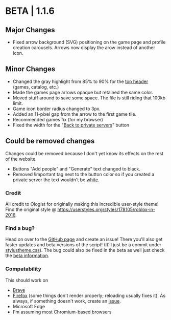 # BETA | 1.1.6
## Major Changes
- Fixed arrow background (SVG) positioning on the game page and profile creation carousels. Arrows now display the arow instead of another icon. 
## Minor Changes 
- Changed the gray highlight from 85% to 90% for the [top header](https://i.ibb.co/r5tKqKX/image.png) (games, catalog, etc.) 
- Made the games page arrows opaque but retained the same color. 
- Moved stuff around to save some space. The file is still riding that 100kb limit. 
- Game icon border radius changed to 3px.  
- Added an 11-pixel gap from the arrow to the first game tile. 
- Recommended games fix (for my browser)
- Fixed the width for the "[Back to private servers](https://imgur.com/a/JBuWZHp)" button
## Could be removed changes
Changes could be removed because I don't yet know its effects on the rest of the website.
- Buttons "Add people" and "Generate" text changed to black. 
- Removed !important tag next to the button color so if you created a private server the text wouldn't be [white](https://i.ibb.co/PN8f5D7/image.png). 

### Credit
All credit to Ologist for originally making this incredible user-style theme!
Find the original style @ https://userstyles.org/styles/178105/roblox-in-2016.
### Find a bug?
Head on over to the [GitHub page](https://github.com/anthony1x6000/ROBLOX2016stylus) and create an issue! There you'll also get faster updates and beta versions of the script! (It'll just be a commit under [stylustheme.css](https://github.com/anthony1x6000/ROBLOX2016stylus/blob/main/stylustheme.css)). The bug could also be fixed in the beta as well just check the [beta information](https://github.com/anthony1x6000/ROBLOX2016stylus/blob/main/unreleasedChanges.md#beta--116).
### Compatability
This should work on 
- [Brave](https://brave.com/)
- [Firefox](https://firefox.com/) (some things don't render properly; reloading usually fixes it). 
As always, if something doesn't work, create an [issue](https://github.com/anthony1x6000/ROBLOX2016stylus/issues).
- Microsoft Edge
- I'm assuming most Chromium-based browsers